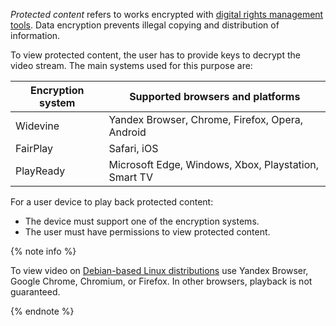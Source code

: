 _Protected content_ refers to works encrypted with [digital rights management tools](https://en.wikipedia.org/wiki/Digital_rights_management). Data encryption prevents illegal copying and distribution of information.

To view protected content, the user has to provide keys to decrypt the video stream. The main systems used for this purpose are:

**Encryption system** | **Supported browsers and platforms**
--- | ---
Widevine  | Yandex Browser, Chrome, Firefox, Opera, Android
FairPlay  | Safari, iOS
PlayReady | Microsoft Edge, Windows, Xbox, Playstation, Smart TV

For a user device to play back protected content:

* The device must support one of the encryption systems.
* The user must have permissions to view protected content.

{% note info %}

To view video on [Debian-based Linux distributions](https://en.wikipedia.org/wiki/List_of_Linux_distributionsuse) use Yandex Browser, Google Chrome, Chromium, or Firefox. In other browsers, playback is not guaranteed.

{% endnote %}

